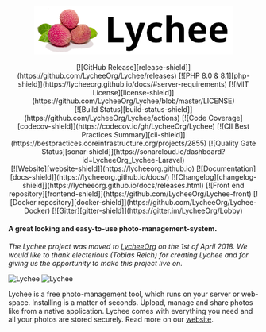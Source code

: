 <p align="center"><a href="https://lycheeorg.github.io"><img src="https://raw.githubusercontent.com/LycheeOrg/Lychee/master/Banner.png" width="400px" alt="@LycheeOrg"></a></p>

<p align="center">
[![GitHub Release][release-shield]](https://github.com/LycheeOrg/Lychee/releases)
[![PHP 8.0 & 8.1][php-shield]](https://lycheeorg.github.io/docs/#server-requirements)
[![MIT License][license-shield]](https://github.com/LycheeOrg/Lychee/blob/master/LICENSE)
<br>
[![Build Status][build-status-shield]](https://github.com/LycheeOrg/Lychee/actions)
[![Code Coverage][codecov-shield]](https://codecov.io/gh/LycheeOrg/Lychee)
[![CII Best Practices Summary][cii-shield]](https://bestpractices.coreinfrastructure.org/projects/2855)
[![Quality Gate Status][sonar-shield]](https://sonarcloud.io/dashboard?id=LycheeOrg_Lychee-Laravel)
<br>
[![Website][website-shield]](https://lycheeorg.github.io)
[![Documentation][docs-shield]](https://lycheeorg.github.io/docs/)
[![Changelog][changelog-shield]](https://lycheeorg.github.io/docs/releases.html)
[![Front end repository][frontend-shield]](https://github.com/LycheeOrg/Lychee-front)
[![Docker repository][docker-shield]](https://github.com/LycheeOrg/Lychee-Docker)
[![Gitter][gitter-shield]](https://gitter.im/LycheeOrg/Lobby)
</p>


#### A great looking and easy-to-use photo-management-system.

*The Lychee project was moved to [LycheeOrg](https://github.com/LycheeOrg) on the 1st of April 2018. We would like to thank electerious (Tobias Reich) for creating Lychee and for giving us the opportunity to make this project live on.*

![Lychee](https://camo.githubusercontent.com/b9010f02c634219795950e034f511f4cf4af5c60/68747470733a2f2f732e656c6563746572696f75732e636f6d2f696d616765732f6c79636865652f312e6a706567)
![Lychee](https://camo.githubusercontent.com/5484591f0b15b6ba27d4845b292cc5d3a988b3b9/68747470733a2f2f732e656c6563746572696f75732e636f6d2f696d616765732f6c79636865652f322e6a706567)

Lychee is a free photo-management tool, which runs on your server or web-space. Installing is a matter of seconds. Upload, manage and share photos like from a native application. Lychee comes with everything you need and all your photos are stored securely. Read more on our [website](https://LycheeOrg.github.io).